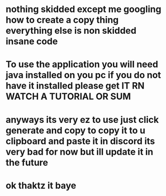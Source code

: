 # nothing skidded except me googling how to create a copy thing everything else is non skidded insane code 
# To use the application you will need java installed on you pc if you do not have it installed please get IT RN WATCH A TUTORIAL OR SUM
# anyways its very ez to use just click generate and copy to copy it to u clipboard and paste it in discord its very bad for now but ill update it in the future
# ok thaktz it baye
